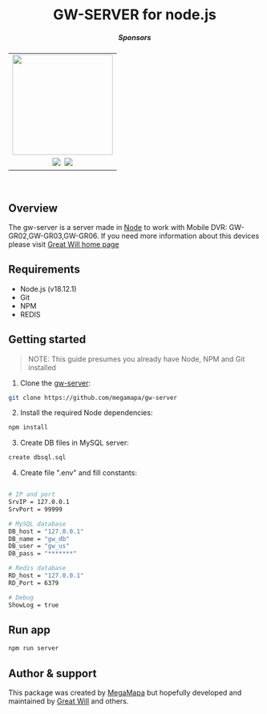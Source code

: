<h1 align="center">GW-SERVER for node.js</h1>

<h5 align="center">Sponsors</h5>

<div align="center">
  <table cellpadding="5" cellspacing="0" border="0" align="center">
    <tr>
      <td><a href="https://www.gpstracker-factory.com/"><img src="https://www.gpstracker-factory.com/wp-content/uploads/2018/05/logo.png" width="200px"/></a></td>
    </tr>
    <tr>
      <td align="center">
        <a href="https://github.com/sponsors/coreybutler"><img src="https://img.shields.io/github/sponsors/megamapa?label=Individual%20Sponsors&logo=github&style=social"/></a>
        &nbsp;<a href="https://github.com/sponsors/megamapa"><img src="https://img.shields.io/badge/-Become%20a%20Sponsor-yellow"/></a>
      </td>
    </tr>
  </table>
</div>
<br/>

## Overview

The gw-server is a server made in [Node](https://nodejs.dev/en/) to work with Mobile DVR: GW-GR02,GW-GR03,GW-GR06.
If you need more information about this devices please visit [Great Will home page](https://www.gpstracker-factory.com/mobile-digital-video-recorders/)
## Requirements
- Node.js (v18.12.1)
- Git
- NPM
- REDIS

## Getting started

> NOTE: This guide presumes you already have Node, NPM and Git installed

1. Clone the [gw-server](https://github.com/megamapa/gw-server):

```sh
git clone https://github.com/megamapa/gw-server
```

2. Install the required Node dependencies:

```sh
npm install
```

3. Create DB files in MySQL server:

```sh
create dbsql.sql
```

4. Create file ".env" and fill constants:

```sh

# IP and port
SrvIP = 127.0.0.1
SrvPort = 99999

# MySQL database
DB_host = "127.0.0.1"
DB_name = "gw_db"
DB_user = "gw_us"
DB_pass = "*******"

# Redis database
RD_host = "127.0.0.1"
RD_Port = 6379

# Debug
ShowLog = true

```

## Run app
```sh
npm run server
```

## Author & support

This package was created by [MegaMapa](http://megamapa.com/) but hopefully developed and maintained by [Great Will](https://www.gpstracker-factory.com/) and others.
